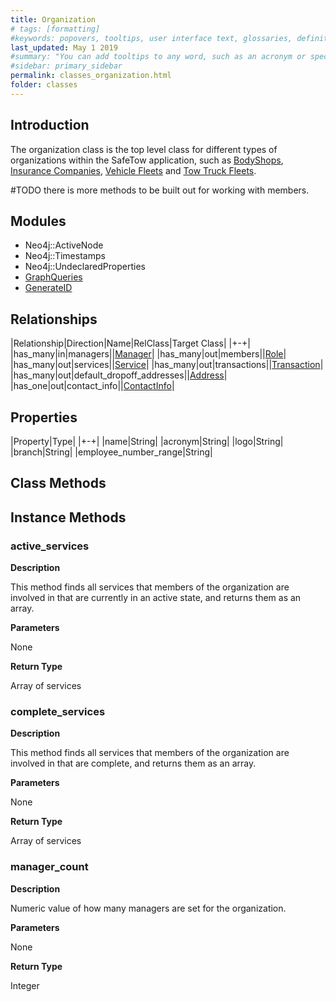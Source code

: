 ```yaml
---
title: Organization
# tags: [formatting]
#keywords: popovers, tooltips, user interface text, glossaries, definitions
last_updated: May 1 2019
#summary: "You can add tooltips to any word, such as an acronym or specialized term. Tooltips work well for glossary definitions, because you don't have to keep repeating the definition, nor do you assume the reader already knows the word's meaning."
#sidebar: primary_sidebar
permalink: classes_organization.html
folder: classes
---
```


## Introduction

The organization class is the top level class for different types of organizations within the SafeTow application, such as [BodyShops](/classes_body_shop), [Insurance Companies](/classes_insurance_company), [Vehicle Fleets](/classes_vehicle_fleet) and [Tow Truck Fleets](/classes_tow_truck_fleet).

\#TODO there is more methods to be built out for working with members.

## Modules

* Neo4j::ActiveNode
* Neo4j::Timestamps
* Neo4j::UndeclaredProperties
* [GraphQueries](/modules_graph_queries.html)
* [GenerateID](/modules_graph_queries.html)

## Relationships

|Relationship|Direction|Name|RelClass|Target Class|
|+-+|
|has_many|in|managers||[Manager](/classes_manager)|
|has_many|out|members||[Role](/classes_role)|
|has_many|out|services||[Service](/classes_service)|
|has_many|out|transactions||[Transaction](/classes_transaction)|
|has_many|out|default_dropoff_addresses||[Address](/classes_address)|
|has_one|out|contact_info||[ContactInfo](/classes_contact_info)|

## Properties

|Property|Type|
|+-+|
|name|String|
|acronym|String|
|logo|String|
|branch|String|
|employee_number_range|String|

## Class Methods

## Instance Methods

### active_services

__Description__

This method finds all services that members of the organization are involved in that are currently in an active state, and returns them as an array.

__Parameters__

None

__Return Type__

Array of services

### complete_services

__Description__

This method finds all services that members of the organization are involved in that are complete, and returns them as an array.

__Parameters__

None

__Return Type__

Array of services

### manager_count

__Description__

Numeric value of how many managers are set for the organization.

__Parameters__

None

__Return Type__

Integer
